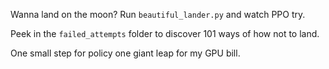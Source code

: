 Wanna land on the moon? Run `beautiful_lander.py` and watch PPO try.

Peek in the `failed_attempts` folder to discover 101 ways of how not to land.

One small step for policy one giant leap for my GPU bill.
